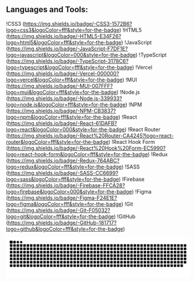 ## Languages and Tools:

!CSS3 (https://img.shields.io/badge/-CSS3-1572B6?logo=css3&logoColor=fff&style=for-the-badge)
!HTML5 (https://img.shields.io/badge/-HTML5-E34F26?logo=html5&logoColor=fff&style=for-the-badge)
!JavaScript (https://img.shields.io/badge/-JavaScript-F7DF1E?logo=javascript&logoColor=000&style=for-the-badge)
!TypeScript (https://img.shields.io/badge/-TypeScript-3178C6?logo=typescript&logoColor=fff&style=for-the-badge)
!Vercel (https://img.shields.io/badge/-Vercel-000000?logo=vercel&logoColor=fff&style=for-the-badge)
!MUI (https://img.shields.io/badge/-MUI-007FFF?logo=mui&logoColor=fff&style=for-the-badge)
!Node.js (https://img.shields.io/badge/-Node.js-339933?logo=node.js&logoColor=fff&style=for-the-badge)
!NPM (https://img.shields.io/badge/-NPM-CB3837?logo=npm&logoColor=fff&style=for-the-badge)
!React (https://img.shields.io/badge/-React-61DAFB?logo=react&logoColor=000&style=for-the-badge)
!React Router (https://img.shields.io/badge/-React%20Router-CA4245?logo=react-router&logoColor=fff&style=for-the-badge)
!React Hook Form (https://img.shields.io/badge/-React%20Hook%20Form-EC5990?logo=react-hook-form&logoColor=fff&style=for-the-badge)
!Redux (https://img.shields.io/badge/-Redux-764ABC?logo=redux&logoColor=fff&style=for-the-badge)
!SASS (https://img.shields.io/badge/-SASS-CC6699?logo=sass&logoColor=fff&style=for-the-badge)
!Firebase (https://img.shields.io/badge/-Firebase-FFCA28?logo=firebase&logoColor=000&style=for-the-badge)
!Figma (https://img.shields.io/badge/-Figma-F24E1E?logo=figma&logoColor=fff&style=for-the-badge)
!Git (https://img.shields.io/badge/-Git-F05032?logo=git&logoColor=fff&style=for-the-badge)
!GitHub (https://img.shields.io/badge/-GitHub-181717?logo=github&logoColor=fff&style=for-the-badge)

<picture>
  <source
    media="(prefers-color-scheme: dark)"
    srcset="
      https://raw.githubusercontent.com/platane/snk/output/github-contribution-grid-snake-dark.svg
    "
  />
  <source
    media="(prefers-color-scheme: light)"
    srcset="
      https://raw.githubusercontent.com/platane/snk/output/github-contribution-grid-snake.svg
    "
  />
  <img
    alt="github contribution grid snake animation"
    src="https://raw.githubusercontent.com/platane/snk/output/github-contribution-grid-snake.svg"
  />
</picture>

